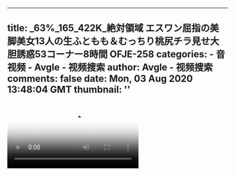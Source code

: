 
---
title: _63%_165_422K_絶対領域 エスワン屈指の美脚美女13人の生ふともも＆むっちり桃尻チラ見せ大胆誘惑53コーナー8時間 OFJE-258
categories: 
    - 音视频
    - Avgle - 视频搜索
author: Avgle - 视频搜索
comments: false
date: Mon, 03 Aug 2020 13:48:04 GMT
thumbnail: ''
---

<div>   
<video controls loop poster="https://static-clst.avgle.com/videos/tmb13/422429/1.jpg" src="https://static-clst.avgle.com/videos/tmb13/422429/preview.mp4"></video>  
</div>
            